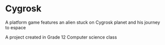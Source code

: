 # Cygrosk

A platform game features an alien stuck on Cygrosk planet and his journey to espace

A project created in Grade 12 Computer science class 